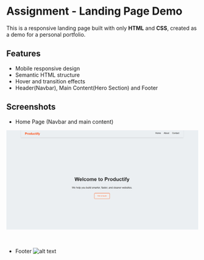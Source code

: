# Assignment - Landing Page Demo

This is a responsive landing page built with only **HTML** and **CSS**, created as a demo for a personal portfolio.

## Features

- Mobile responsive design
- Semantic HTML structure
- Hover and transition effects
- Header(Navbar), Main Content(Hero Section) and Footer

## Screenshots

- Home Page (Navbar and main content)

![alt text](screenshots/image.png)

``` ```
- Footer
![alt text](screenshots/image-1.png)